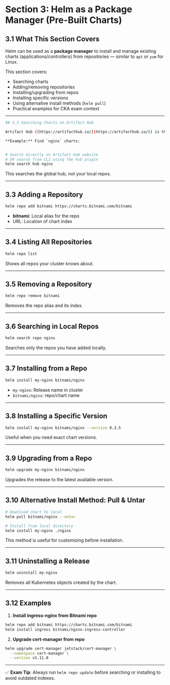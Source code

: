 # Section 3: Helm as a Package Manager (Pre-Built Charts)

## 3.1 What This Section Covers

Helm can be used as a **package manager** to install and manage existing charts (applications/controllers) from repositories — similar to `apt` or `yum` for Linux.

This section covers:

* Searching charts
* Adding/removing repositories
* Installing/upgrading from repos
* Installing specific versions
* Using alternative install methods (`helm pull`)
* Practical examples for CKA exam context

---
```bash
## 3.2 Searching Charts on Artifact Hub

Artifact Hub ([https://artifacthub.io/](https://artifacthub.io/)) is the central registry for Helm charts.

**Example:** Find `nginx` charts:


# Search directly on Artifact Hub website
# OR search from CLI using the hub plugin
helm search hub nginx
```

This searches the global hub, not your local repos.

---

## 3.3 Adding a Repository

```bash
helm repo add bitnami https://charts.bitnami.com/bitnami
```

* **bitnami**: Local alias for the repo
* URL: Location of chart index

---

## 3.4 Listing All Repositories

```bash
helm repo list
```

Shows all repos your cluster knows about.

---

## 3.5 Removing a Repository

```bash
helm repo remove bitnami
```

Removes the repo alias and its index.

---

## 3.6 Searching in Local Repos

```bash
helm search repo nginx
```

Searches only the repos you have added locally.

---

## 3.7 Installing from a Repo

```bash
helm install my-nginx bitnami/nginx
```

* `my-nginx`: Release name in cluster
* `bitnami/nginx`: repo/chart name

---

## 3.8 Installing a Specific Version

```bash
helm install my-nginx bitnami/nginx --version 9.3.5
```

Useful when you need exact chart versions.

---

## 3.9 Upgrading from a Repo

```bash
helm upgrade my-nginx bitnami/nginx
```

Upgrades the release to the latest available version.

---

## 3.10 Alternative Install Method: Pull & Untar

```bash
# Download chart to local
helm pull bitnami/nginx --untar

# Install from local directory
helm install my-nginx ./nginx
```

This method is useful for customizing before installation.

---

## 3.11 Uninstalling a Release

```bash
helm uninstall my-nginx
```

Removes all Kubernetes objects created by the chart.

---

## 3.12 Examples

1. **Install ingress-nginx from Bitnami repo**

```bash
helm repo add bitnami https://charts.bitnami.com/bitnami
helm install ingress bitnami/nginx-ingress-controller
```

2. **Upgrade cert-manager from repo**

```bash
helm upgrade cert-manager jetstack/cert-manager \
  --namespace cert-manager \
  --version v1.11.0
```

---

✅ **Exam Tip**: Always run `helm repo update` before searching or installing to avoid outdated indexes.

